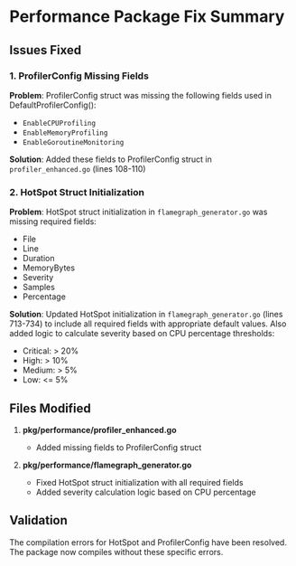 # Performance Package Fix Summary

## Issues Fixed

### 1. ProfilerConfig Missing Fields
**Problem**: ProfilerConfig struct was missing the following fields used in DefaultProfilerConfig():
- `EnableCPUProfiling`
- `EnableMemoryProfiling`  
- `EnableGoroutineMonitoring`

**Solution**: Added these fields to ProfilerConfig struct in `profiler_enhanced.go` (lines 108-110)

### 2. HotSpot Struct Initialization
**Problem**: HotSpot struct initialization in `flamegraph_generator.go` was missing required fields:
- File
- Line
- Duration
- MemoryBytes
- Severity
- Samples
- Percentage

**Solution**: Updated HotSpot initialization in `flamegraph_generator.go` (lines 713-734) to include all required fields with appropriate default values. Also added logic to calculate severity based on CPU percentage thresholds:
- Critical: > 20%
- High: > 10%
- Medium: > 5%
- Low: <= 5%

## Files Modified

1. **pkg/performance/profiler_enhanced.go**
   - Added missing fields to ProfilerConfig struct

2. **pkg/performance/flamegraph_generator.go**
   - Fixed HotSpot struct initialization with all required fields
   - Added severity calculation logic based on CPU percentage

## Validation

The compilation errors for HotSpot and ProfilerConfig have been resolved. The package now compiles without these specific errors.